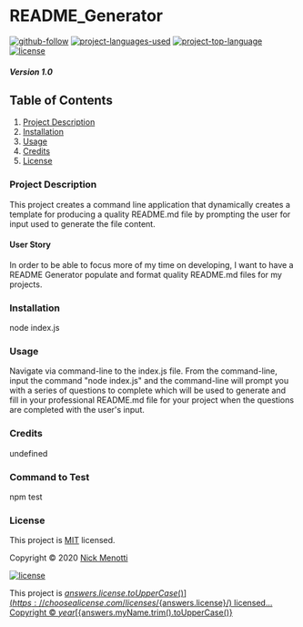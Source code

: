 # README_Generator  

[![github-follow](https://img.shields.io/github/followers/imbingz?label=Follow&logoColor=purple&style=social)](https://github.com/Nmenotti20)
[![project-languages-used](https://img.shields.io/github/languages/count/imbingz/Github-Readme-Template?color=important)](https://github.com/Nmenotti20/README_Generator)
[![project-top-language](https://img.shields.io/github/languages/top/imbingz/Github-Readme-Template?color=blueviolet)](https://github.com/Nmenotti20/README_Generator)
[![license](https://img.shields.io/badge/License-MIT-brightgreen.svg)](https://choosealicense.com/licenses/mit/)
  
##### Version 1.0
  
## Table of Contents

1. [Project Description](#Description)
2. [Installation](#Installation)
3. [Usage](#Usage)
4. [Credits](#Credits)
5. [License](#License)

### Project Description
  
This project creates a command line application that dynamically creates a template for producing a quality README.md file by prompting the user for input used to generate the file content.

#### User Story
  
In order to be able to focus more of my time on developing, I want to have a README Generator populate and format quality README.md files for my projects.
  
### Installation
  
node index.js
### Usage

Navigate via command-line to the index.js file. From the command-line, input the command "node index.js" and the command-line will prompt you with a series of questions to complete which will be used to generate and fill in your professional README.md file for your project when the questions are completed with the user's input.

### Credits

undefined

### Command to Test

npm test

### License

This project is [MIT](https://choosealicense.com/licenses/mit/) licensed.

Copyright © 2020 [Nick Menotti](https://github.com/Nmenotti20)

[![license](https://img.shields.io/badge/License-MIT-brightgreen.svg)](https://choosealicense.com/licenses/mit/)

  
This project is [${answers.license.toUpperCase()}](https://choosealicense.com/licenses/${answers.license}/) licensed...
  Copyright © ${year} [${answers.myName.trim().toUpperCase()}](https://github.com/${answers.github.trim().toLowerCase()})
